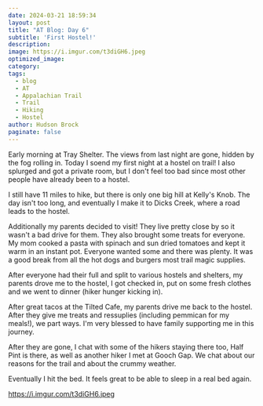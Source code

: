 ```yaml
---
date: 2024-03-21 18:59:34
layout: post
title: "AT Blog: Day 6"
subtitle: 'First Hostel!'
description:
image: https://i.imgur.com/t3diGH6.jpeg
optimized_image:
category:
tags:
  - blog
  - AT
  - Appalachian Trail
  - Trail
  - Hiking
  - Hostel
author: Hudson Brock
paginate: false
---
```


Early morning at Tray Shelter. The views from last night are gone, hidden by the fog rolling in. Today I soend my first night at a hostel on trail! I also splurged and got a private room, but I don't feel too bad since most other people have already been to a hostel.

I still have 11 miles to hike, but there is only one big hill at Kelly's Knob. The day isn't too long, and eventually I make it to Dicks Creek, where a road leads to the hostel.

Additionally my parents decided to visit! They live pretty close by so it wasn't a bad drive for them. They also brought some treats for everyone. My mom cooked a pasta with spinach and sun dried tomatoes and kept it warm in an instant pot. Everyone wanted some and there was plenty. It was a good break from all the hot dogs and burgers most trail magic supplies.

After everyone had their full and split to various hostels and shelters, my parents drove me to the hostel, I got checked in, put on some fresh clothes and we went to dinner (hiker hunger kicking in). 

After great tacos at the Tilted Cafe, my parents drive me back to the hostel. After they give me treats and ressuplies (including pemmican for my meals!), we part ways. I'm very blessed to have family supporting me in this journey.

After they are gone, I chat with some of the hikers staying there too, Half Pint is there, as well as another hiker I met at Gooch Gap. We chat about our reasons for the trail and about the crummy weather.

Eventually I hit the bed. It feels great to be able to sleep in a real bed again.

https://i.imgur.com/t3diGH6.jpeg